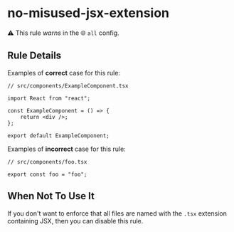 # no-misused-jsx-extension

⚠️ This rule _warns_ in the 🌐 `all` config.

<!-- end auto-generated rule header -->

## Rule Details

Examples of **correct** case for this rule:

```tsx
// src/components/ExampleComponent.tsx

import React from "react";

const ExampleComponent = () => {
    return <div />;
};

export default ExampleComponent;
```

Examples of **incorrect** case for this rule:

```tsx
// src/components/foo.tsx

export const foo = "foo";
```

## When Not To Use It

If you don't want to enforce that all files are named with the `.tsx` extension containing JSX, then you can disable this rule.
